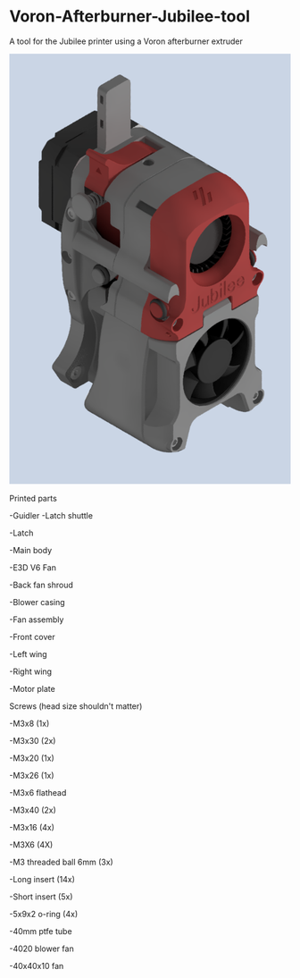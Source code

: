 # Voron-Afterburner-Jubilee-tool
A tool for the Jubilee printer using a Voron afterburner extruder

![alt text](https://github.com/VerminSup/Voron-Afterburner-Jubilee-tool/blob/main/image_2022-03-03_220738.png)


Printed parts

-Guidler
-Latch shuttle

-Latch

-Main body

-E3D V6 Fan

-Back fan shroud

-Blower casing

-Fan assembly

-Front cover

-Left wing

-Right wing

-Motor plate




Screws (head size shouldn't matter)

-M3x8 (1x)

-M3x30 (2x)

-M3x20 (1x)

-M3x26 (1x)

-M3x6 flathead

-M3x40 (2x)

-M3x16 (4x)

-M3X6 (4X)

-M3 threaded ball 6mm (3x)

-Long insert (14x)

-Short insert (5x)





-5x9x2 o-ring (4x)

-40mm ptfe tube

-4020 blower fan 

-40x40x10 fan





